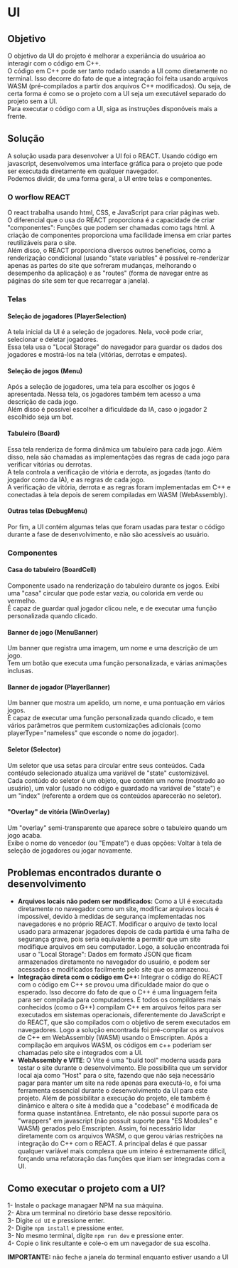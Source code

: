 # UI


## Objetivo
O objetivo da UI do projeto é melhorar a experiância do usuárioa ao interagir com o código em C++.  
O código em C++ pode ser tanto rodado usando a UI como diretamente no terminal. Isso decorre do fato de que a integração foi feita usando arquivos WASM (pré-compilados a partir dos arquivos C++ modificados). Ou seja, de certa forma é como se o projeto com a UI seja um executável separado do projeto sem a UI.  
Para executar o código com a UI, siga as instruções disponóveis mais a frente.  


## Solução
A solução usada para desenvolver a UI foi o REACT. Usando código em javascript, desenvolvemos uma interface gráfica para o projeto que pode ser executada diretamente em qualquer navegador.  
Podemos dividir, de uma forma geral, a UI entre telas e componentes.  

### O worflow REACT
O react trabalha usando html, CSS, e JavaScript para criar páginas web.  
O diferencial que o usa do REACT proporciona é a capacidade de criar "componentes": Funções que podem ser chamadas como tags html. A criação de componentes proporciona uma facilidade imensa em criar partes reutilizáveis para o site.  
Além disso, o REACT proporciona diversos outros beneficios, como a renderização condicional (usando "state variables" é possível re-renderizar apenas as partes do site que sofreram mudanças, melhorando o desempenho da aplicação) e as "routes" (forma de navegar entre as páginas do site sem ter que recarregar a janela).

### Telas
#### Seleção de jogadores (PlayerSelection)
A tela inicial da UI é a seleção de jogadores. Nela, você pode criar, selecionar e deletar jogadores.  
Essa tela usa o "Local Storage" do navegador para guardar os dados dos jogadores e mostrá-los na tela (vitórias, derrotas e empates).  
#### Seleção de jogos (Menu)
Após a seleção de jogadores, uma tela para escolher os jogos é apresentada. Nessa tela, os jogadores também tem acesso a uma descrição de cada jogo.  
Além disso é possível escolher a dificuldade da IA, caso o jogador 2 escolhido seja um bot.  
#### Tabuleiro (Board)
Essa tela renderiza de forma dinâmica um tabuleiro para cada jogo. Além disso, nela são chamadas as implementações das regras de cada jogo para verificar vitórias ou derrotas.  
A tela controla a verificação de vitória e derrota, as jogadas (tanto do jogador como da IA), e as regras de cada jogo.  
A verificação de vitória, derrota e as regras foram implementadas em C++ e conectadas à tela depois de serem compiladas em WASM (WebAssembly).
#### Outras telas (DebugMenu)
Por fim, a UI contém algumas telas que foram usadas para testar o código durante a fase de desenvolvimento, e não são acessíveis ao usuário.  

### Componentes
#### Casa do tabuleiro (BoardCell)
Componente usado na renderização do tabuleiro durante os jogos. Exibi uma "casa" circular que pode estar vazia, ou colorida em verde ou vermelho.  
É capaz de guardar qual jogador clicou nele, e de executar uma função personalizada quando clicado.  
#### Banner de jogo (MenuBanner)
Um banner que registra uma imagem, um nome e uma descrição de um jogo.  
Tem um botão que executa uma função personalizada, e várias animações inclusas.  
#### Banner de jogador (PlayerBanner)
Um banner que mostra um apelido, um nome, e uma pontuação em vários jogos.  
É capaz de executar uma função personalizada quando clicado, e tem vários parâmetros que permitem customizações adicionais (como playerType="nameless" que esconde o nome do jogador).  
#### Seletor (Selector)
Um seletor que usa setas para circular entre seus conteúdos. Cada contéudo selecionado atualiza uma variável de "state" customizável.  
Cada contúdo do seletor é um objeto, que contém um nome (mostrado ao usuário), um valor (usado no código e guardado na variável de "state") e um "index" (referente a ordem que os conteúdos aparecerão no seletor).  
#### "Overlay" de vitória (WinOverlay)
Um "overlay" semi-transparente que aparece sobre o tabuleiro quando um jogo acaba.  
Exibe o nome do vencedor (ou "Empate") e duas opções: Voltar à tela de seleção de jogadores ou jogar novamente.  


## Problemas encontrados durante o desenvolvimento
- **Arquivos locais não podem ser modificados:** Como a UI é executada diretamente no navegador como um site, modificar arquivos locais é impossível, devido à medidas de segurança implementadas nos navegadores e no próprio REACT. Modificar o arquivo de texto local usado para armazenar jogadores depois de cada partida é uma falha de segurança grave, pois seria equivalente a permitir que um site modifique arquivos em seu computador. Logo, a solução encontrada foi usar o "Local Storage": Dados em formato JSON que ficam armazenados diretamente no navegador do usuário, e podem ser acessados e modificados facilmente pelo site que os armazenou.  
- **Integração direta com o código em C++:** Integrar o código do REACT com o código em C++ se provou uma dificuldade maior do que o esperado. Isso decorre do fato de que o C++ é uma linguagem feita para ser compilada para computadores. E todos os compildares mais conhecidos (como o G++) compilam C++ em arquivos feitos para ser executados em sistemas operacionais, diferentemente do JavaScript e do REACT, que são compilados com o objetivo de serem executados em navegadores. Logo a solução encontrada foi pré-compilar os arquivos de C++ em WebAssembly (WASM) usando o Emscripten. Após a compilação em arquivos WASM, os códigos em c++ poderiam ser chamadas pelo site e integrados com a UI.
- **WebAssembly e VITE**: O Vite é uma "build tool" moderna usada para testar o site durante o desenvolvimento. Ele possibilita que um servidor local aja como "Host" para o site, fazendo que não seja necessário pagar para manter um site na rede apenas para executá-lo, e foi uma ferramenta essencial durante o desenvolvimento da UI para este projeto. Além de possibilitar a execução do projeto, ele também é dinâmico e altera o site à medida que a "codebase" é modificada de forma quase instantânea. Entretanto, ele não possui suporte para os "wrappers" em javascript (não possuit suporte para "ES Modules" e WASM) gerados pelo Emscripten. Assim, foi necessário lidar diretamente com os arquivos WASM, o que gerou várias restrições na integração do C++ com o REACT. A principal delas é que passar qualquer variável mais complexa que um inteiro é extremamente difícil, forçando uma refatoração das funções que iriam ser integradas com a UI.


## Como executar o projeto com a UI?
1- Instale o package managaer NPM na sua máquina.  
2- Abra um terminal no diretório base desse repositório.  
3- Digite ```cd UI``` e pressione enter.  
2- Digite ```npm install``` e pressione enter.  
3- No mesmo terminal, digite ```npm run dev``` e pressione enter.  
4- Copie o link resultante e cole-o em um navegador de sua escolha.  
  
**IMPORTANTE:** não feche a janela do terminal enquanto estiver usando a UI  
